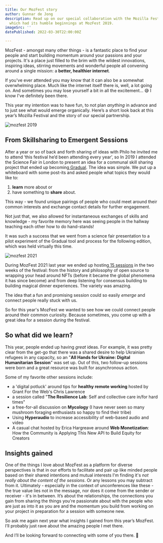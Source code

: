 ```yaml
---
title: Our MozFest story
author: Gunnar de Jong
description: Read up on our special collaboration with the Mozilla Festival so far,
  which had its humble beginnings at MozFest 2019.
imageSrc: ''
datePublished: 2022-03-30T22:00:00Z

---
```

MozFest - amongst many other things - is a fantastic place to find your people and start building momentum around your passions and your projects. It's a place just filled to the brim with the wildest innovations, inspiring ideas, stirring movements and wonderful people all convening around a single mission: a **better, healthier internet**.

If you've ever attended you may know that it can also be a somewhat overwhelming place. Much like the internet itself there is, well, a lot going on. And sometimes you may lose yourself a bit in all the excitement... 😅 I know I've definitely been there.

This year my intention was to have fun, to not plan _anything_ in advance and to just see what would emerge organically. Here’s a short look back at this year’s Mozilla Festival and the story of our special partnership.

![](/uploads/40kf7lnfamctjkcvwoy4.webp "mozfest 2019")

## **From Skillsharing to Emergent Sessions**

After a year or so of back and forth sharing of ideas with Philo he invited me to attend ‘this festival he’d been attending every year’, so In 2019 I attended the Science Fair in London to present an idea for a communal skill sharing project that ended up becoming[ Gradual](https://www.gradu.al). The idea was simple. We put up a whiteboard with some post-its and asked people what topics they would like to:

1. **learn** more about or
2. have something to **share** about.

This way - we found unique pairings of people who could meet around their common interests and exchange contact details for further engagement.

Not just that, we also allowed for instantaneous exchanges of skills and knowledge - my favorite memory here was seeing people in the hallway teaching each other how to do hand-stands!

It was such a success that we went from a science fair presentation to a pilot experiment of the Gradual tool and process for the following edition, which was held virtually this time.

![](/uploads/t33yqrvhazuf0il6w11u.webp "mozfest 2021")

During MozFest 2021 last year we ended up hosting[ 15 sessions](https://mozfest.gradu.al/sessions/2021) in the two weeks of the festival: from the history and philosophy of open source to wrapping your head around NFTs (before it became the global phenomena it has since become) and from deep listening for consensus building to building magical dinner experiences. The variety was amazing.

The idea that a fun and promising session could so easily _emerge_ and connect people really stuck with us.

So for this year's MozFest we wanted to see how we could connect people around their common curiosity. Because sometimes, you come up with a great idea for a session _during_ the festival.

## **So what did we learn?**

This year, people ended up having _great_ ideas. For example, it was pretty clear from the get-go that there was a shared desire to help Ukrainian refugees in any capacity, so an "**All Hands for Ukraine: Digital Humanitarian Session**" was set up. Out of this, two follow-up sessions were born and a great resource was built for asynchronous action.

Some of my favorite other sessions include:

* a 'digital potluck' around tips for **healthy remote working** hosted by Grant For the Web's Chris Lawrence
* a session called "**The Resilience Lab**: Self and collective care in/for hard times"
* a free-for-all discussion on **Mycology** (I have never seen so many mushroom foraging enthusiasts so happy to find their tribe)
* Using **Hyperaudio** to increase accessibility of web-based audio and video
* A casual chat hosted by Erica Hargreave around **Web Monetization**: How the Community is Applying This New API to Build Equity for Creators

## **Insights gained**

One of the things I love about MozFest as a platform for diverse perspectives is that in our efforts to facilitate and pair up like minded people based on their shared intentions and mutual interests I'm finding it's _not really about the content of the sessions_. Or any lessons you may subtract from it. Ultimately - especially in the context of unconferences like these - the true value lies not in the message, nor does it come from the sender or receiver - it's in between. It’s about the relationships, the connections you gain from sharing the things you're passionate about with the people who are just as into it as you are and the momentum you build from working on your project in preparation for a session with someone new.

So ask me again next year what insights I gained from this year’s MozFest. I’ll probably just rave about the amazing people I met there.

And I’ll be looking forward to connecting with some of you there. 🌱